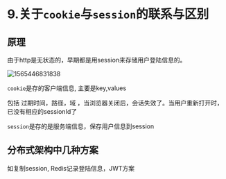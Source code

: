 # 9.关于`cookie`与`session`的联系与区别

##  原理

由于http是无状态的，早期都是用session来存储用户登陆信息的。

![1565446831838](img/cookie&session.png)

`cookie`是存的客户端信息, 主要是key,values

包括 过期时间，路径，域 ，当浏览器关闭后，会话失效了。当用户重新打开时，已没有相应的sessionId了

`session`是存的是服务端信息，保存用户信息到session

## 分布式架构中几种方案

如复制session, Redis记录登陆信息，JWT方案

